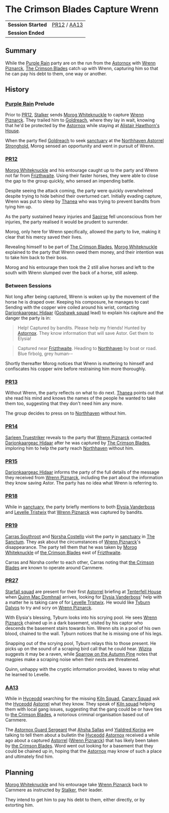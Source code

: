 # The Crimson Blades Capture Wrenn

|||
| --- | --- |
| **Session Started** | [PR12](../sessions/completed/PR12.md) / [AA13](../sessions/AA13.md) | storyline.2
| **Session Ended** | |

## Summary

While the [Purple Rain](../campaigns/C1-purple-rain.md) party are on the run from the [Astornox](../organisations/astornox/astornox.md) with [Wrenn Piznarck](../characters/wrenn-piznarck.md), [The Crimson Blades](../organisations/the-crimson-blades.md) catch up with Wrenn, capturing him so that he can pay his debt to them, one way or another.

## History

### [Purple Rain](../campaigns/C1-purple-rain.md) Prelude

Prior to [PR12](../sessions/completed/PR12.md), [Stalker](../characters/stalker.md) sends [Morog Whiteknuckle](../characters/morog-whiteknuckle.md) to capture [Wrenn Piznarck](../characters/wrenn-piznarck.md). They trailed him to [Goldreach](../civilisations/kingdom-of-astor/SETTLEMENTS/GOLDREACH/README.md), where they lay in wait, knowing that he'd be protected by the [Astornox](../organisations/astornox/astornox.md) while staying at [Alistair Hawthorn's House](../civilisations/kingdom-of-astor/SETTLEMENTS/GOLDREACH/alistair-hawthorns-house.md).

When the party fled [Goldreach](../civilisations/kingdom-of-astor/SETTLEMENTS/GOLDREACH/README.md) to seek [sanctuary](../organisations/astorrel/sanctuary.md) at the [Northhaven Astorrel Stronghold](../places/strongholds/northhaven-astorrel-stronghold.md), Morog sensed an opportunity and went in pursuit of Wrenn.

### [PR12](../sessions/completed/PR12.md)

[Morog Whiteknuckle](../characters/morog-whiteknuckle.md) and his entourage caught up to the party and Wrenn not far from [Frizthwaite](../places/villages/frizthwaite.md). Using their faster horses, they were able to close the gap to the group quickly, who sensed an impending battle.

Despite seeing the attack coming, the party were quickly overwhelmed despite trying to hide behind their overturned cart. Initially evading capture, Wrenn was put to sleep by [Thanea](../../../astarus/people/thanea.md) who was trying to prevent bandits from tying him up.

As the party sustained heavy injuries and [Saoirse](../../../astarus/people/saoirse.md) fell unconscious from her injuries, the party realised it would be prudent to surrender.

Morog, only here for Wrenn specifically, allowed the party to live, making it clear that his mercy saved their lives.

Revealing himself to be part of [The Crimson Blades](../organisations/the-crimson-blades.md), [Morog Whiteknuckle](../characters/morog-whiteknuckle.md) explained to the party that Wrenn owed them money, and their intention was to take him back to their boss.

Morog and his entourage then took the 2 still alive horses and left to the south with Wrenn slumped over the back of a horse, still asleep.

### Between Sessions

Not long after being captured, Wrenn is woken up by the movement of the horse he is draped over. Keeping his composure, he manages to cast Sending with the copper wire coiled around his wrist, contacting [Darjonkaargeac Hidaar](../characters/darjonkaargeac-hidaar.md) ([Goshawk squad](../organisations/astorrel/squads/goshawk-squad.md) lead) to explain his capture and the danger the party is in:

> Help! Captured by bandits. Please help my friends! Hunted by [Astornox](../organisations/astornox/astornox.md). They know information that will save Astor. Get them to Elysia!

> Captured near [Frizthwaite](../places/villages/frizthwaite.md). Heading to [Northhaven](../places/cities/northhaven.md) by boat or road. Blue firbolg, grey human--

Shortly thereafter Morog notices that Wrenn is muttering to himself and confiscates his copper wire before restraining him more thoroughly.

### [PR13](../sessions/completed/PR13.md)

Without Wrenn, the party reflects on what to do next. [Thanea](../../../astarus/people/thanea.md) points out that she read his mind and knows the names of the people he wanted to take them too, suggesting that they don't need him any more.

The group decides to press on to [Northhaven](../places/cities/northhaven.md) without him.

### [PR14](../sessions/completed/PR14.md)

[Sarleen Truestriker](../characters/sarleen-truestriker.md) reveals to the party that [Wrenn Piznarck](../characters/wrenn-piznarck.md) contacted [Darjonkaargeac Hidaar](../characters/darjonkaargeac-hidaar.md) after he was captured by [The Crimson Blades](../organisations/the-crimson-blades.md), imploring him to help the party reach [Northhaven](../places/cities/northhaven.md) without him.

### [PR15](../sessions/completed/PR15.md)

[Darjonkaargeac Hidaar](../characters/darjonkaargeac-hidaar.md) informs the party of the full details of the message they received from [Wrenn Piznarck](../characters/wrenn-piznarck.md), including the part about the information they know saving Astor. The party has no idea what Wrenn is referring to.

### [PR18](../sessions/completed/PR18.md)

While in [sanctuary](../organisations/astorrel/sanctuary.md), the party briefly mentions to both [Elysia Vanderboss](../characters/elysia-vanderboss.md) and [Levelle Tristwix](../characters/levelle-tristwix.md) that [Wrenn Piznarck](../characters/wrenn-piznarck.md) was captured by bandits.

### [PR19](../sessions/completed/PR19.md)

[Carras Southroot](../characters/carras-southroot.md) and [Norsha Costello](../characters/norsha-costello.md) visit the party in [sanctuary](../organisations/astorrel/sanctuary.md) in [The Sanctum](../places/buildings/the-sanctum.md). They ask about the circumstances of [Wrenn Piznarck](../characters/wrenn-piznarck.md)'s disappearance. The party tell them that he was taken by [Morog Whiteknuckle](../characters/morog-whiteknuckle.md) of [the Crimson Blades](../organisations/the-crimson-blades.md) east of [Frizthwaite](../places/villages/frizthwaite.md).

Carras and Norsha confer to each other, Carras noting that [the Crimson Blades](../organisations/the-crimson-blades.md) are known to operate around Carnmere.

### [PR27](../sessions/completed/PR27.md)

[Starfall squad](../organisations/astorrel/squads/starfall-squad.md) are present for their first [Astorrel](../organisations/astorrel/astorrel.md) briefing at [Tenterfell House](../places/buildings/tenterfell-house.md) when [Quinn Mac Domhnail](../characters/quinn-mac-domhnail.md) arrives, looking for [Elysia Vanderboss](../characters/elysia-vanderboss.md)' help with a matter he is taking care of for [Levelle Tristwix](../characters/levelle-tristwix.md). He would like [Tyburn Dalvos](../characters/tyburn-dalvos.md) to try and scry on [Wrenn Piznarck](../characters/wrenn-piznarck.md).

With Elysia's blessing, Tyburn looks into his scrying pool. He sees [Wrenn Piznarck](../characters/wrenn-piznarck.md) chained up in a dark basement, visited by his captor who descends the basement stairs towards him. Wrenn sits in a pool of his own blood, chained to the wall. Tyburn notices that he is missing one of his legs.

Snapping out of the scrying pool, Tyburn relays this to those present. He picks up on the sound of a scraping bird call that he could hear. [Wizira](../characters/wizira.md) suggests it may be a raven, while [Sparrow on the Autumn Pine](../characters/sparrow-on-the-autumn-pine.md) notes that magpies make a scraping noise when their nests are threatened.

Quinn, unhappy with the cryptic information provided, leaves to relay what he learned to Levelle.

### [AA13](../sessions/AA13.md)

While in [Hyceodd](../places/towns/hyceodd.md) searching for the missing [Kiln Squad](../organisations/astorrel/squads/kiln-squad.md), [Canary Squad](../organisations/astorrel/squads/canary-squad.md) ask the [Hyceodd](../places/towns/hyceodd.md) [Astorrel](../organisations/astorrel/astorrel.md) what they know. They speak of [Kiln squad](../organisations/astorrel/squads/kiln-squad.md) helping them with local gang issues, suggesting that the gang could be or have ties to [the Crimson Blades](../organisations/the-crimson-blades.md), a notorious criminal organisation based out of Carnmere.

The [Astornox Guard Sergeant](../organisations/astornox/ranks/astornox-guard-sergeant.md) that [Ahsha Sallas](../characters/ahsha-sallas.md) and [Yialdred Korina](../characters/yialdred-korina.md) are talking to tell them about a bulletin the [Hyceodd](../places/towns/hyceodd.md) [Astornox](../organisations/astornox/astornox.md) received a while ago about a captured [Astorrel](../organisations/astorrel/astorrel.md) ([Wrenn Piznarck](../characters/wrenn-piznarck.md)) that has likely been taken by [the Crimson Blades](../organisations/the-crimson-blades.md). Word went out looking for a basement that they could be chained up in, hoping that the [Astornox](../organisations/astornox/astornox.md) may know of such a place and ultimately find him. 

## Planning

[Morog Whiteknuckle](../characters/morog-whiteknuckle.md) and his entourage take [Wrenn Piznarck](../characters/wrenn-piznarck.md) back to Carnmere as instructed by [Stalker](../characters/stalker.md), their leader.

They intend to get him to pay his debt to them, either directly, or by extorting him.
